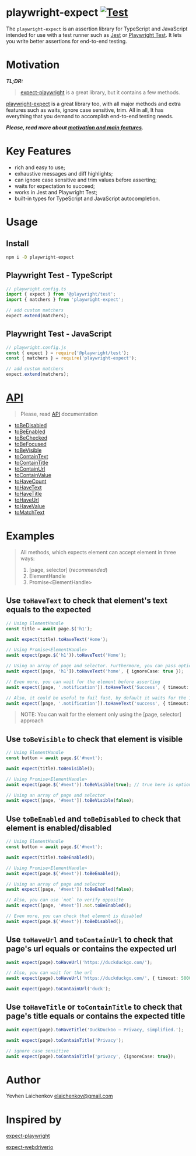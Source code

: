 # playwright-expect [![Test](https://github.com/elaichenkov/playwright-expect/actions/workflows/tests.yml/badge.svg)](https://github.com/elaichenkov/playwright-expect/actions/workflows/tests.yml)

The `playwright-expect` is an assertion library for TypeScript and JavaScript intended for use with a test runner such as [Jest](https://jestjs.io/) or [Playwright Test](https://playwright.dev/). It lets you write better assertions for end-to-end testing.

# Motivation
***TL;DR:***
> [expect-playwright](https://github.com/playwright-community/expect-playwright) is a great library, but it contains a few methods.

[playwright-expect](https://github.com/elaichenkov/playwright-expect) is a great library too, with all major methods and extra features such as waits, ignore case sensitive, trim. All in all, It has everything that you demand to accomplish end-to-end testing needs.

***Please, read more about [motivation and main features](https://elaichenkov.medium.com/expect-more-with-playwright-expect-5eb4e23d3916).***

# Key Features
* rich and easy to use;
* exhaustive messages and diff highlights;
* can ignore case sensitive and trim values before asserting;
* waits for expectation to succeed;
* works in Jest and Playwright Test;
* built-in types for TypeScript and JavaScript autocompletion.

# Usage

## Install
```sh
npm i -D playwright-expect
```
## Playwright Test - TypeScript
```typescript
// playwright.config.ts
import { expect } from '@playwright/test';
import { matchers } from 'playwright-expect';

// add custom matchers
expect.extend(matchers);
```
## Playwright Test - JavaScript
```typescript
// playwright.config.js
const { expect } = require('@playwright/test');
const { matchers } = require('playwright-expect');

// add custom matchers
expect.extend(matchers);
```


# [API](https://elaichenkov.github.io/playwright-expect/modules.html)

> Please, read [API](https://elaichenkov.github.io/playwright-expect/modules.html) documentation
 
* [toBeDisabled](https://elaichenkov.github.io/playwright-expect/modules/tobedisabled.html)
* [toBeEnabled](https://elaichenkov.github.io/playwright-expect/modules/tobeenabled.html)
* [toBeChecked](https://elaichenkov.github.io/playwright-expect/modules/tobechecked.html)
* [toBeFocused](https://elaichenkov.github.io/playwright-expect/modules/tobefocused.html)
* [toBeVisible](https://elaichenkov.github.io/playwright-expect/modules/tobevisible.html)
* [toContainText](https://elaichenkov.github.io/playwright-expect/modules/tocontaintext.html)
* [toContainTitle](https://elaichenkov.github.io/playwright-expect/modules/tocontaintitle.html)
* [toContainUrl](https://elaichenkov.github.io/playwright-expect/modules/tocontainurl.html)
* [toContainValue](https://elaichenkov.github.io/playwright-expect/modules/tocontainvalue.html)
* [toHaveCount](https://elaichenkov.github.io/playwright-expect/modules/tohavecount.html)
* [toHaveText](https://elaichenkov.github.io/playwright-expect/modules/tohavetext.html)
* [toHaveTitle](https://elaichenkov.github.io/playwright-expect/modules/tohavetitle.html)
* [toHaveUrl](https://elaichenkov.github.io/playwright-expect/modules/tohaveurl.html)
* [toHaveValue](https://elaichenkov.github.io/playwright-expect/modules/tohavevalue.html)
* [toMatchText](https://elaichenkov.github.io/playwright-expect/modules/tomatchtext.html)

# Examples

> All methods, which expects element can accept element in three ways:
> 1. [page, selector] (*recommended*) 
> 2. ElementHandle
> 3. Promise\<ElementHandle>
## Use `toHaveText` to check that element's text equals to the expected

```typescript
// Using ElementHandle
const title = await page.$('h1');

await expect(title).toHaveText('Home');

// Using Promise<ElementHandle>
await expect(page.$('h1')).toHaveText('Home');

// Using an array of page and selector. Furthermore, you can pass options such as ignoreCase and trim
await expect([page, 'h1']).toHaveText('home', { ignoreCase: true });

// Even more, you can wait for the element before asserting
await expect([page, '.notification']).toHaveText('Success', { timeout: 15000 });

// Also, it could be useful to fail fast, by default it waits for the 10 seconds
await expect([page, '.notification']).toHaveText('success', { timeout: 1000, trim: true });
```
> NOTE:
> You can wait for the element only using the [page, selector] approach

## Use `toBeVisible` to check that element is visible
```typescript
// Using ElementHandle
const button = await page.$('#next');

await expect(title).toBeVisible();

// Using Promise<ElementHandle>
await expect(page.$('#next')).toBeVisible(true); // true here is optional

// Using an array of page and selector
await expect([page, '#next']).toBeVisible(false);
```


## Use `toBeEnabled` and `toBeDisabled` to check that element is enabled/disabled

```typescript
// Using ElementHandle
const button = await page.$('#next');

await expect(title).toBeEnabled();

// Using Promise<ElementHandle>
await expect(page.$('#next')).toBeEnabled();

// Using an array of page and selector
await expect([page, '#next']).toBeEnabled(false);

// Also, you can use `not` to verify opposite
await expect([page, '#next']).not.toBeEnabled();

// Even more, you can check that element is disabled
await expect(page.$('#next')).toBeDisabled();
```

## Use `toHaveUrl` and `toContainUrl` to check that page's url equals or contains the expected url
```typescript
await expect(page).toHaveUrl('https://duckduckgo.com/');

// Also, you can wait for the url
await expect(page).toHaveUrl('https://duckduckgo.com/', { timeout: 5000 });

await expect(page).toContainUrl('duck');
```
## Use `toHaveTitle` or `toContainTitle` to check that page's title equals or contains the expected title

```typescript
await expect(page).toHaveTitle('DuckDuckGo — Privacy, simplified.');

await expect(page).toContainTitle('Privacy');

// ignore case sensitive
await expect(page).toContainTitle('privacy', {ignoreCase: true});
```
# Author
Yevhen Laichenkov <elaichenkov@gmail.com>
# Inspired by
[expect-playwright](https://github.com/playwright-community/expect-playwright)

[expect-webdriverio](https://github.com/webdriverio/expect-webdriverio)
